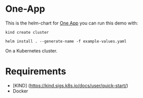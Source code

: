 # One-App


This is the helm-chart for [One App](https://github.com/Americanexpress/one-app) you can run this demo with:

`kind create cluster`

`helm install . --generate-name -f example-values.yaml`

On a Kubernetes cluster.


# Requirements 

- [KIND] (https://kind.sigs.k8s.io/docs/user/quick-start/) 
- Docker
